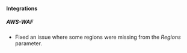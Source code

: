 
#### Integrations

##### AWS-WAF

- Fixed an issue where some regions were missing from the *Regions* parameter.
